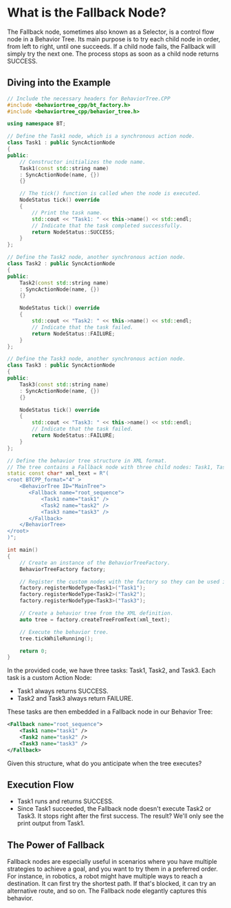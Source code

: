 # What is the Fallback Node?
The Fallback node, sometimes also known as a Selector, is a control flow node in a Behavior Tree. Its main purpose is to try each child node in order, from left to right, until one succeeds. If a child node fails, the Fallback will simply try the next one. The process stops as soon as a child node returns SUCCESS.

## Diving into the Example
```c++
// Include the necessary headers for BehaviorTree.CPP
#include <behaviortree_cpp/bt_factory.h>
#include <behaviortree_cpp/behavior_tree.h>

using namespace BT;

// Define the Task1 node, which is a synchronous action node.
class Task1 : public SyncActionNode
{
public:
    // Constructor initializes the node name.
    Task1(const std::string name) 
    : SyncActionNode(name, {})
    {}

    // The tick() function is called when the node is executed.
    NodeStatus tick() override
    {
        // Print the task name.
        std::cout << "Task1: " << this->name() << std::endl;
        // Indicate that the task completed successfully.
        return NodeStatus::SUCCESS;
    }
};

// Define the Task2 node, another synchronous action node.
class Task2 : public SyncActionNode
{
public:
    Task2(const std::string name) 
    : SyncActionNode(name, {})
    {}

    NodeStatus tick() override
    {
        std::cout << "Task2: " << this->name() << std::endl;
        // Indicate that the task failed.
        return NodeStatus::FAILURE;
    }
};

// Define the Task3 node, another synchronous action node.
class Task3 : public SyncActionNode
{
public:
    Task3(const std::string name) 
    : SyncActionNode(name, {})
    {}

    NodeStatus tick() override
    {
        std::cout << "Task3: " << this->name() << std::endl;
        // Indicate that the task failed.
        return NodeStatus::FAILURE;
    }
};

// Define the behavior tree structure in XML format.
// The tree contains a Fallback node with three child nodes: Task1, Task2, and Task3.
static const char* xml_text = R"(
<root BTCPP_format="4" >
    <BehaviorTree ID="MainTree">
       <Fallback name="root_sequence">
           <Task1 name="task1" />
           <Task2 name="task2" />
           <Task3 name="task3" />
       </Fallback>
    </BehaviorTree>
</root>
)";

int main()
{  
    // Create an instance of the BehaviorTreeFactory.
    BehaviorTreeFactory factory;

    // Register the custom nodes with the factory so they can be used in behavior trees.
    factory.registerNodeType<Task1>("Task1");
    factory.registerNodeType<Task2>("Task2");
    factory.registerNodeType<Task3>("Task3");

    // Create a behavior tree from the XML definition.
    auto tree = factory.createTreeFromText(xml_text);

    // Execute the behavior tree.
    tree.tickWhileRunning();

    return 0;
}
```

In the provided code, we have three tasks: Task1, Task2, and Task3. Each task is a custom Action Node:

* Task1 always returns SUCCESS.
* Task2 and Task3 always return FAILURE.

These tasks are then embedded in a Fallback node in our Behavior Tree:
```xml
<Fallback name="root_sequence">
    <Task1 name="task1" />
    <Task2 name="task2" />
    <Task3 name="task3" />
</Fallback>
```
Given this structure, what do you anticipate when the tree executes?

## Execution Flow
* Task1 runs and returns SUCCESS.
* Since Task1 succeeded, the Fallback node doesn't execute Task2 or Task3. It stops right after the first success.
The result? We'll only see the print output from Task1.

## The Power of Fallback
Fallback nodes are especially useful in scenarios where you have multiple strategies to achieve a goal, and you want to try them in a preferred order. For instance, in robotics, a robot might have multiple ways to reach a destination. It can first try the shortest path. If that's blocked, it can try an alternative route, and so on. The Fallback node elegantly captures this behavior.


